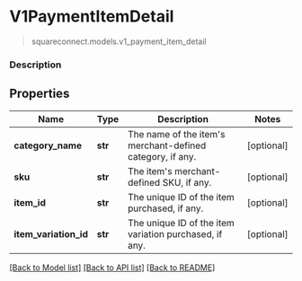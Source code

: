 # V1PaymentItemDetail
> squareconnect.models.v1_payment_item_detail

### Description

## Properties
Name | Type | Description | Notes
------------ | ------------- | ------------- | -------------
**category_name** | **str** | The name of the item&#39;s merchant-defined category, if any. | [optional]
**sku** | **str** |  The item&#39;s merchant-defined SKU, if any. | [optional]
**item_id** | **str** | The unique ID of the item purchased, if any. | [optional]
**item_variation_id** | **str** | The unique ID of the item variation purchased, if any. | [optional]

[[Back to Model list]](../README.md#documentation-for-models) [[Back to API list]](../README.md#documentation-for-api-endpoints) [[Back to README]](../README.md)



